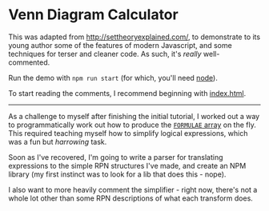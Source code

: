 # Venn Diagram Calculator

This was adapted from http://settheoryexplained.com/, to demonstrate to its young
author some of the features of modern Javascript, and some techniques for terser
and cleaner code.  As such, it's _really_ well-commented.

Run the demo with `npm run start` (for which, you'll need [node](https://nodejs.org/en/)).

To start reading the comments, I recommend beginning with [index.html](./src/index.html).

-----

As a challenge to myself after finishing the initial tutorial, I worked out a way to programmatically work out how to produce the [`FORMULAE` array](https://github.com/Fordi/venn-calculator/blob/tutorial/src/getFormula.mjs#L4) on the fly.  This required teaching myself how to simplify logical expressions, which was a fun but _harrowing_ task.

Soon as I've recovered, I'm going to write a parser for translating expressions to the simple RPN structures I've made, and create an NPM library (my first instinct was to look for a lib that does this - nope).

I also want to more heavily comment the simplifier - right now, there's not a whole lot other than some RPN descriptions of what each transform does.
